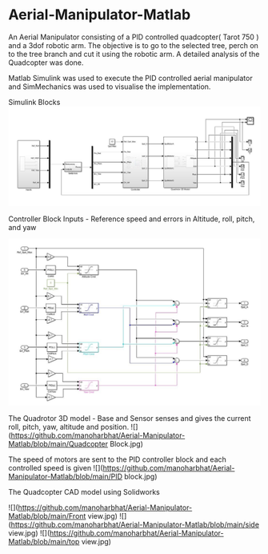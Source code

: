 # Aerial-Manipulator-Matlab
An Aerial Manipulator consisting of a PID controlled quadcopter( Tarot 750 ) and a 3dof robotic arm. The objective is to go to the selected tree, perch on to the tree branch and cut it using the robotic arm. A detailed analysis of the Quadcopter was done. 

Matlab Simulink was used to execute the PID controlled aerial manipulator and SimMechanics was used to visualise the implementation.

Simulink Blocks
![](https://github.com/manoharbhat/Aerial-Manipulator-Matlab/blob/main/simscape.jpg)


Controller Block 
Inputs -  Reference speed and errors in Altitude, roll, pitch, and yaw

![](https://github.com/manoharbhat/Aerial-Manipulator-Matlab/blob/main/controller%20block.jpg)

The Quadrotor 3D model - Base and Sensor senses and gives the current roll, pitch, yaw, altitude and position. 
![](https://github.com/manoharbhat/Aerial-Manipulator-Matlab/blob/main/Quadcopter Block.jpg)

The speed of motors are sent to the PID controller block and each controlled speed is given
![](https://github.com/manoharbhat/Aerial-Manipulator-Matlab/blob/main/PID block.jpg)



The Quadcopter CAD model using Solidworks

![](https://github.com/manoharbhat/Aerial-Manipulator-Matlab/blob/main/Front view.jpg)
![](https://github.com/manoharbhat/Aerial-Manipulator-Matlab/blob/main/side view.jpg)
![](https://github.com/manoharbhat/Aerial-Manipulator-Matlab/blob/main/top view.jpg)

